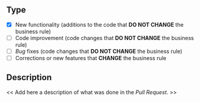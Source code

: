 ## Type

- [x] New functionality (additions to the code that **DO NOT CHANGE** the business rule)
- [ ] Code improvement (code changes that **DO NOT CHANGE** the business rule)
- [ ] *Bug* fixes (code changes that **DO NOT CHANGE** the business rule)
- [ ] Corrections or new features that **CHANGE** the business rule

## Description

<< Add here a description of what was done in the *Pull Request*. >>
